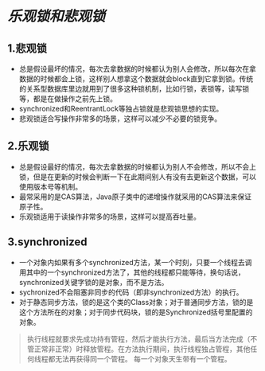 # $乐观锁和悲观锁$

## 1.悲观锁

- 总是假设最坏的情况，每次去拿数据的时候都认为别人会修改，所以每次在拿数据的时候都会上锁，这样别人想拿这个数据就会block直到它拿到锁。传统的关系型数据库里边就用到了很多这种锁机制，比如行锁，表锁等，读写锁等，都是在做操作之前先上锁。
- synchronized和ReentrantLock等独占锁就是悲观锁思想的实现。
- 悲观锁适合写操作非常多的场景，这样可以减少不必要的锁竞争。

## 2.乐观锁

- 总是假设最好的情况，每次去拿数据的时候都认为别人不会修改，所以不会上锁，但是在更新的时候会判断一下在此期间别人有没有去更新这个数据，可以使用版本号等机制。
- 最常采用的是CAS算法，Java原子类中的递增操作就采用的CAS算法来保证原子性。
- 乐观锁适用于读操作非常多的场景，这样可以提高吞吐量。

## 3.synchronized

- 一个对象内如果有多个synchronized方法，某一个时刻，只要一个线程去调用其中的一个synchronized方法了，其他的线程都只能等待，换句话说，synchronized关键字锁的是对象，而不是方法。
- sychronized不会阻塞非同步的代码（即非synchronized方法）的执行。
- 对于静态同步方法，锁的是这个类的Class对象；对于普通同步方法，锁的是这个方法所在的对象；对于同步代码块，锁的是Synchronized括号里配置的对象。

> 执行线程就要求先成功持有管程，然后才能执行方法，最后当方法完成（不管正常非正常）时释放管程。在方法执行期间，执行线程独占管程，其他任何线程都无法再获得同一个管程。
  每一个对象天生带有一个管程。

